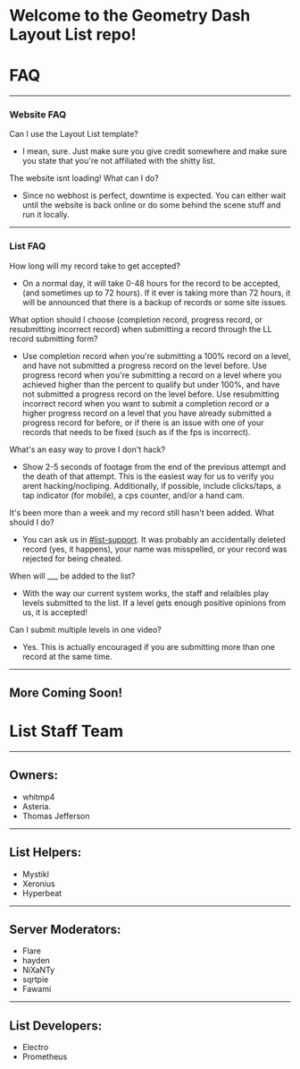 # Welcome to the Geometry Dash Layout List repo!

# FAQ

---

### Website FAQ

Can I use the Layout List template?

- I mean, sure.  Just make sure you give credit somewhere and make sure you state
  that you're not affiliated with the shitty list.

The website isnt loading!  What can I do?

- Since no webhost is perfect, downtime is expected.  You can either wait until the
  website is back online or do some behind the scene stuff and run it
  locally.

---

### List FAQ

How long will my record take to get accepted?

- On a normal day, it will take 0-48 hours for the record to be accepted,
  (and sometimes up to 72 hours).  If it ever is taking more than 72 hours,
  it will be announced that there is a backup of records or some site issues.

What option should I choose (completion record, progress record, or resubmitting incorrect record) when submitting a record through the LL record submitting form?

- Use completion record when you're submitting a 100% record on a level, and
  have not submitted a progress record on the level before.  Use progress
  record when you're submitting a record on a level where you achieved higher
  than the percent to qualify but under 100%, and have not submitted a progress
  record on the level before.  Use resubmitting incorrect record when you
  want to submit a completion record or a higher progress record on a level that
  you have already submitted a progress record for before, or if there is an
  issue with one of your records that needs to be fixed (such as if the fps is
  incorrect).

What's an easy way to prove I don't hack?

- Show 2-5 seconds of footage from the end of the previous attempt and the death of that
  attempt.  This is the easiest way for us to verify you arent hacking/nocliping. 
  Additionally, if possible, include clicks/taps, a tap indicator (for mobile), a cps
  counter, and/or a hand cam.

It's been more than a week and my record still hasn't been added.  What should I do?

- You can ask us in
  [#list-support](https://discord.com/channels/713151800932433972/744151240765603951).
  It was probably an accidentally deleted record (yes, it happens), your name was
  misspelled, or your record was rejected for being cheated.

When will \_\_\_ be added to the list?

- With the way our current system works, the staff and relaibles play levels submitted
  to the list.  If a level gets enough positive opinions from us, it is accepted!

Can I submit multiple levels in one video?

- Yes.  This is actually encouraged if you are submitting more than one record at the
  same time.

---

## More Coming Soon!

# List Staff Team

---

## Owners:

- whitmp4
- Asteria.
- Thomas Jefferson

---

## List Helpers:

- Mystikl
- Xeronius
- Hyperbeat

---

## Server Moderators:

- Flare
- hayden
- NiXaNTy
- sqrtpie
- Fawami

---

## List Developers:

- Electro
- Prometheus
